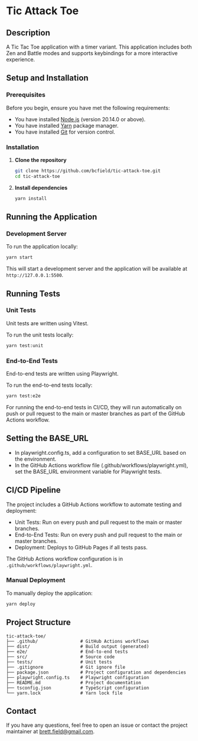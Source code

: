 # Tic Attack Toe

## Description

A Tic Tac Toe application with a timer variant. This application includes both Zen and Battle modes and supports keybindings for a more interactive experience.

## Setup and Installation

### Prerequisites

Before you begin, ensure you have met the following requirements:

- You have installed [Node.js](https://nodejs.org/) (version 20.14.0 or above).
- You have installed [Yarn](https://yarnpkg.com/) package manager.
- You have installed [Git](https://git-scm.com/) for version control.

### Installation

1. **Clone the repository**

    ```bash
    git clone https://github.com/bcfield/tic-attack-toe.git
    cd tic-attack-toe
    ```

2. **Install dependencies**

    ```bash
    yarn install
    ```

## Running the Application

### Development Server

To run the application locally:

```bash
yarn start
```

This will start a development server and the application will be available at `http://127.0.0.1:5500`.

## Running Tests

### Unit Tests

Unit tests are written using Vitest.

To run the unit tests locally:

```bash
yarn test:unit
```

### End-to-End Tests

End-to-end tests are written using Playwright.

To run the end-to-end tests locally:

```bash
yarn test:e2e
```

For running the end-to-end tests in CI/CD, they will run automatically on push or pull request to the main or master branches as part of the GitHub Actions workflow.

## Setting the BASE_URL

- In playwright.config.ts, add a configuration to set BASE_URL based on the environment.
- In the GitHub Actions workflow file (.github/workflows/playwright.yml), set the BASE_URL environment variable for Playwright tests.

## CI/CD Pipeline

The project includes a GitHub Actions workflow to automate testing and deployment:

- Unit Tests: Run on every push and pull request to the main or master branches.
- End-to-End Tests: Run on every push and pull request to the main or master branches.
- Deployment: Deploys to GitHub Pages if all tests pass.

The GitHub Actions workflow configuration is in `.github/workflows/playwright.yml`.

### Manual Deployment

To manually deploy the application:

```bash
yarn deploy
```

## Project Structure

```plaintext
tic-attack-toe/
├── .github/                # GitHub Actions workflows
├── dist/                   # Build output (generated)
├── e2e/                    # End-to-end tests
├── src/                    # Source code
├── tests/                  # Unit tests
├── .gitignore              # Git ignore file
├── package.json            # Project configuration and dependencies
├── playwright.config.ts    # Playwright configuration
├── README.md               # Project documentation
├── tsconfig.json           # TypeScript configuration
└── yarn.lock               # Yarn lock file
```

## Contact

If you have any questions, feel free to open an issue or contact the project maintainer at brett.field@gmail.com.

